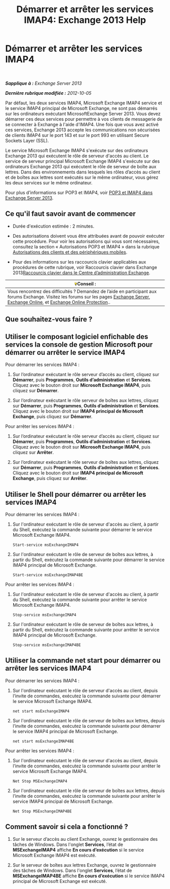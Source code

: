 ﻿---
title: 'Démarrer et arrêter les services IMAP4: Exchange 2013 Help'
TOCTitle: Démarrer et arrêter les services IMAP4
ms:assetid: a52db4bd-69a6-47b2-acf3-d9d8571c7a87
ms:mtpsurl: https://technet.microsoft.com/fr-fr/library/Bb124022(v=EXCHG.150)
ms:contentKeyID: 50478942
ms.date: 04/24/2018
mtps_version: v=EXCHG.150
ms.translationtype: HT
---

# Démarrer et arrêter les services IMAP4

 

_**Sapplique à :** Exchange Server 2013_

_**Dernière rubrique modifiée :** 2012-10-05_

Par défaut, les deux services IMAP4, Microsoft Exchange IMAP4 service et le service IMAP4 principal de Microsoft Exchange, ne sont pas démarrés sur les ordinateurs exécutant MicrosoftExchange Server 2013. Vous devez démarrer ces deux services pour permettre à vos clients de messagerie de se connecter à Exchange à l'aide d'IMAP4. Une fois que vous avez activé ces services, Exchange 2013 accepte les communications non sécurisées de clients IMAP4 sur le port 143 et sur le port 993 en utilisant Secure Sockets Layer (SSL).

Le service Microsoft Exchange IMAP4 s'exécute sur des ordinateurs Exchange 2013 qui exécutent le rôle de serveur d'accès au client. Le service de serveur principal Microsoft Exchange IMAP4 s'exécute sur des ordinateurs Exchange 2013 qui exécutent le rôle de serveur de boîte aux lettres. Dans des environnements dans lesquels les rôles d’accès au client et de boîtes aux lettres sont exécutés sur le même ordinateur, vous gérez les deux services sur le même ordinateur.

Pour plus d’informations sur POP3 et IMAP4, voir [POP3 et IMAP4 dans Exchange Server 2013](pop3-and-imap4-in-exchange-server-2013-exchange-2013-help.md).

## Ce qu'il faut savoir avant de commencer

  - Durée d'exécution estimée : 2 minutes.

  - Des autorisations doivent vous être attribuées avant de pouvoir exécuter cette procédure. Pour voir les autorisations qui vous sont nécessaires, consultez la section « Autorisations POP3 et IMAP4 » dans la rubrique [Autorisations des clients et des périphériques mobiles](clients-and-mobile-devices-permissions-exchange-2013-help.md).

  - Pour des informations sur les raccourcis clavier applicables aux procédures de cette rubrique, voir Raccourcis clavier dans Exchange 2013[Raccourcis clavier dans le Centre d’administration Exchange](keyboard-shortcuts-in-the-exchange-admin-center-exchange-online-protection-help.md).

<table>
<thead>
<tr class="header">
<th><img src="images/Bb125224.tip(EXCHG.150).gif" title="Conseil" alt="Conseil" />Conseil :</th>
</tr>
</thead>
<tbody>
<tr class="odd">
<td>Vous rencontrez des difficultés ? Demandez de l’aide en participant aux forums Exchange. Visitez les forums sur les pages <a href="https://go.microsoft.com/fwlink/p/?linkid=60612">Exchange Server</a>, <a href="https://go.microsoft.com/fwlink/p/?linkid=267542">Exchange Online</a>, et <a href="https://go.microsoft.com/fwlink/p/?linkid=285351">Exchange Online Protection</a>..</td>
</tr>
</tbody>
</table>


## Que souhaitez-vous faire ?

## Utiliser le composant logiciel enfichable des services la console de gestion Microsoft pour démarrer ou arrêter le service IMAP4

Pour démarrer les services IMAP4 :

1.  Sur l’ordinateur exécutant le rôle serveur d’accès au client, cliquez sur **Démarrer**, puis **Programmes**, **Outils d’administration** et **Services**. Cliquez avec le bouton droit sur **Microsoft Exchange IMAP4**, puis cliquez sur **Démarrer**.

2.  Sur l’ordinateur exécutant le rôle serveur de boîtes aux lettres, cliquez sur **Démarrer**, puis **Programmes**, **Outils d’administration** et **Services**. Cliquez avec le bouton droit sur **IMAP4 principal de Microsoft Exchange**, puis cliquez sur **Démarrer**.

Pour arrêter les services IMAP4 :

1.  Sur l’ordinateur exécutant le rôle serveur d’accès au client, cliquez sur **Démarrer**, puis **Programmes**, **Outils d’administration** et **Services**. Cliquez avec le bouton droit sur **Microsoft Exchange IMAP4**, puis cliquez sur **Arrêter**.

2.  Sur l’ordinateur exécutant le rôle serveur de boîtes aux lettres, cliquez sur **Démarrer**, puis **Programmes**, **Outils d’administration** et **Services**. Cliquez avec le bouton droit sur **IMAP4 principal de Microsoft Exchange**, puis cliquez sur **Arrêter**.

## Utiliser le Shell pour démarrer ou arrêter les services IMAP4

Pour démarrer les services IMAP4 :

1.  Sur l'ordinateur exécutant le rôle de serveur d'accès au client, à partir du Shell, exécutez la commande suivante pour démarrer le service Microsoft Exchange IMAP4.
    
        Start-service msExchangeIMAP4

2.  Sur l'ordinateur exécutant le rôle de serveur de boîtes aux lettres, à partir du Shell, exécutez la commande suivante pour démarrer le service IMAP4 principal de Microsoft Exchange.
    
        Start-service msExchangeIMAP4BE

Pour arrêter les services IMAP4 :

1.  Sur l'ordinateur exécutant le rôle de serveur d'accès au client, à partir du Shell, exécutez la commande suivante pour arrêter le service Microsoft Exchange IMAP4.
    
        Stop-service msExchangeIMAP4

2.  Sur l'ordinateur exécutant le rôle de serveur de boîtes aux lettres, à partir du Shell, exécutez la commande suivante pour arrêter le service IMAP4 principal de Microsoft Exchange.
    
        Stop-service msExchangeIMAP4BE

## Utiliser la commande net start pour démarrer ou arrêter les services IMAP4

Pour démarrer les services IMAP4 :

1.  Sur l'ordinateur exécutant le rôle de serveur d'accès au client, depuis l’invite de commandes, exécutez la commande suivante pour démarrer le service Microsoft Exchange IMAP4.
    
        net start msExchangeIMAP4

2.  Sur l'ordinateur exécutant le rôle de serveur de boîtes aux lettres, depuis l’invite de commandes, exécutez la commande suivante pour démarrer le service IMAP4 principal de Microsoft Exchange.
    
        net start msExchangeIMAP4BE

Pour arrêter les services IMAP4 :

1.  Sur l'ordinateur exécutant le rôle de serveur d'accès au client, depuis l’invite de commandes, exécutez la commande suivante pour arrêter le service Microsoft Exchange IMAP4.
    
        Net Stop MSExchangeIMAP4

2.  Sur l'ordinateur exécutant le rôle de serveur de boîtes aux lettres, depuis l’invite de commandes, exécutez la commande suivante pour arrêter le service IMAP4 principal de Microsoft Exchange.
    
        Net Stop MSExchangeIMAP4BE

## Comment savoir si cela a fonctionné ?

1.  Sur le serveur d’accès au client Exchange, ouvrez le gestionnaire des tâches de Windows. Dans l'onglet **Services**, l’état de **MSExchangeIMAP4** affiche **En cours d’exécution** si le service Microsoft Exchange IMAP4 est exécuté.

2.  Sur le serveur de boîtes aux lettres Exchange, ouvrez le gestionnaire des tâches de Windows. Dans l'onglet **Services**, l’état de **MSExchangeIMAP4BE** affiche **En cours d’exécution** si le service IMAP4 principal de Microsoft Exchange est exécuté.

